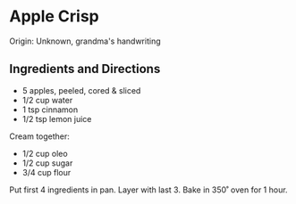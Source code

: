 # Apple Crisp

Origin: Unknown, grandma's handwriting

## Ingredients and Directions

- 5 apples, peeled, cored & sliced
- 1/2 cup water
- 1 tsp cinnamon
- 1/2 tsp lemon juice

Cream together:

- 1/2 cup oleo
- 1/2 cup sugar
- 3/4 cup flour

Put first 4 ingredients in pan. Layer with last 3. Bake in 350˚ oven for 1 hour.